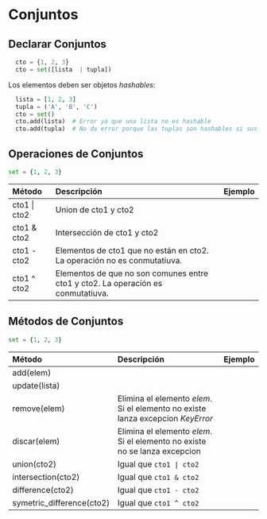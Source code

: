 # Conjuntos

## Declarar Conjuntos
```python
  cto = {1, 2, 3}
  cto = set([lista  | tupla])
```
Los elementos deben ser objetos _hashables_:
```python
  lista = [1, 2, 3]
  tupla = ('A', 'B', 'C')
  cto = set()
  cto.add(lista)  # Error ya que una lista no es hashable
  cto.add(tupla)  # No da error porque las tuplas son hashables si sus elementos lo son
```



## Operaciones de Conjuntos
```python
set = {1, 2, 3}
```
| Método                | Descripción                                                            | Ejemplo
| :-------------------- | :--------------------------------------------------------------------- | :------------------------- |
| cto1 \| cto2          | Union de cto1 y cto2        | |
| cto1 & cto2           | Intersección de cto1 y cto2 | |
| cto1 - cto2           | Elementos de cto1 que no están en cto2. La operación no es conmutatiuva.         | |
| cto1 ^ cto2           | Elementos de que no son comunes entre cto1 y cto2. La operación es conmutatiuva. | |

## Métodos de Conjuntos
```python
set = {1, 2, 3}
```
| Método                | Descripción                                                            | Ejemplo
| :-------------------- | :--------------------------------------------------------------------- | :------------------------- |
| add(elem)             | | |
| update(lista)         | | |
| remove(elem)          | Elimina el elemento _elem_. Si el elemento no existe lanza excepcion _KeyError_ | |
| discar(elem)          | Elimina el elemento _elem_. Si el elemento no existe no se lanza excepcion      | |
| union(cto2)           | Igual que `cto1 \| cto2` | |
| intersection(cto2)    | Igual que `cto1 & cto2` | |
| difference(cto2)          | Igual que `cto1 - cto2` | |
| symetric_difference(cto2) | Igual que `cto1 ^ cto2` | |

